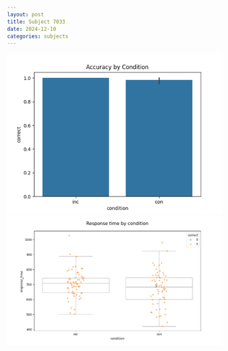```yaml
---
layout: post
title: Subject 7033
date: 2024-12-10
categories: subjects
---
```


![](data/7033/run-25/7033_NF_acc.png)
![](data/7033/run-25/7033_NF_rt.png)
